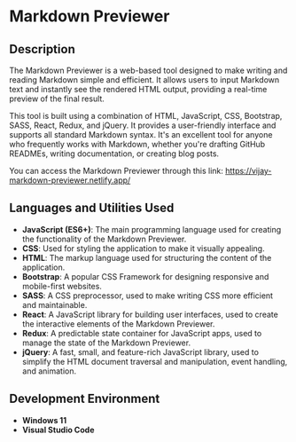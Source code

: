 <h1>Markdown Previewer</h1>

<h2>Description</h2>

The Markdown Previewer is a web-based tool designed to make writing and reading Markdown simple and efficient. It allows users to input Markdown text and instantly see the rendered HTML output, providing a real-time preview of the final result.

This tool is built using a combination of HTML, JavaScript, CSS, Bootstrap, SASS, React, Redux, and jQuery. It provides a user-friendly interface and supports all standard Markdown syntax. It's an excellent tool for anyone who frequently works with Markdown, whether you're drafting GitHub READMEs, writing documentation, or creating blog posts.

You can access the Markdown Previewer through this link:
https://vijay-markdown-previewer.netlify.app/
<br />

<h2>Languages and Utilities Used</h2>

- <b>JavaScript (ES6+)</b>: The main programming language used for creating the functionality of the Markdown Previewer.
- <b>CSS</b>: Used for styling the application to make it visually appealing.
- <b>HTML</b>: The markup language used for structuring the content of the application.
- <b>Bootstrap</b>: A popular CSS Framework for designing responsive and mobile-first websites.
- <b>SASS</b>: A CSS preprocessor, used to make writing CSS more efficient and maintainable.
- <b>React</b>: A JavaScript library for building user interfaces, used to create the interactive elements of the Markdown Previewer.
- <b>Redux</b>: A predictable state container for JavaScript apps, used to manage the state of the Markdown Previewer.
- <b>jQuery</b>: A fast, small, and feature-rich JavaScript library, used to simplify the HTML document traversal and manipulation, event handling, and animation.

<h2>Development Environment</h2>

- <b>Windows 11</b>
- <b>Visual Studio Code</b>
